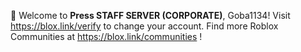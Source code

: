 :wave: Welcome to **Press STAFF SERVER (CORPORATE)**, Goba1134! Visit <https://blox.link/verify> to change your account.
Find more Roblox Communities at https://blox.link/communities !